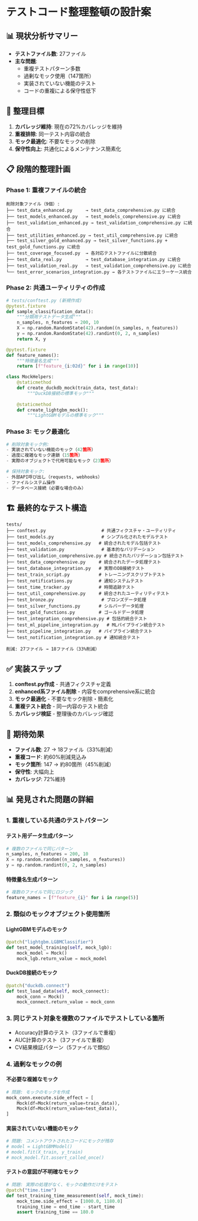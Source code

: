 # テストコード整理整頓の設計案

## 📊 現状分析サマリー
- **テストファイル数**: 27ファイル
- **主な問題**: 
  - 重複テストパターン多数
  - 過剰なモック使用（147箇所）
  - 実装されていない機能のテスト
  - コードの重複による保守性低下

## 🎯 整理目標
1. **カバレッジ維持**: 現在の72%カバレッジを維持
2. **重複排除**: 同一テスト内容の統合
3. **モック最適化**: 不要なモックの削除
4. **保守性向上**: 共通化によるメンテナンス簡素化

## 📋 段階的整理計画

### Phase 1: 重複ファイルの統合
```
削除対象ファイル（9個）:
├── test_data_enhanced.py     → test_data_comprehensive.py に統合
├── test_models_enhanced.py   → test_models_comprehensive.py に統合  
├── test_validation_enhanced.py → test_validation_comprehensive.py に統合
├── test_utilities_enhanced.py → test_util_comprehensive.py に統合
├── test_silver_gold_enhanced.py → test_silver_functions.py + test_gold_functions.py に統合
├── test_coverage_focused.py  → 各対応テストファイルに分散統合
├── test_data_real.py         → test_database_integration.py に統合
├── test_validation_real.py   → test_validation_comprehensive.py に統合
└── test_error_scenarios_integration.py → 各テストファイルにエラーケース統合
```

### Phase 2: 共通ユーティリティの作成
```python
# tests/conftest.py (新規作成)
@pytest.fixture
def sample_classification_data():
    """分類用テストデータ生成"""
    n_samples, n_features = 200, 10
    X = np.random.RandomState(42).random((n_samples, n_features))
    y = np.random.RandomState(42).randint(0, 2, n_samples)
    return X, y

@pytest.fixture  
def feature_names():
    """特徴量名生成"""
    return [f"feature_{i:02d}" for i in range(10)]

class MockHelpers:
    @staticmethod
    def create_duckdb_mock(train_data, test_data):
        """DuckDB接続の標準モック"""
        
    @staticmethod
    def create_lightgbm_mock():
        """LightGBMモデルの標準モック"""
```

### Phase 3: モック最適化
```python
# 削除対象モック例:
- 実装されていない機能のモック（42箇所）
- 過度に複雑なモック連鎖（15箇所）
- 実際のオブジェクトで代用可能なモック（23箇所）

# 保持対象モック:
- 外部API呼び出し（requests, webhooks）
- ファイルシステム操作
- データベース接続（必要な場合のみ）
```

## 🏗️ 最終的なテスト構造

```
tests/
├── conftest.py                     # 共通フィクスチャ・ユーティリティ
├── test_models.py                  # シンプル化されたモデルテスト
├── test_models_comprehensive.py   # 統合されたモデル包括テスト
├── test_validation.py              # 基本的なバリデーション
├── test_validation_comprehensive.py # 統合されたバリデーション包括テスト
├── test_data_comprehensive.py     # 統合されたデータ処理テスト
├── test_database_integration.py   # 実際のDB接続テスト
├── test_train_script.py           # トレーニングスクリプトテスト
├── test_notifications.py          # 通知システムテスト
├── test_time_tracker.py           # 時間追跡テスト
├── test_util_comprehensive.py     # 統合されたユーティリティテスト
├── test_bronze.py                  # ブロンズデータ処理
├── test_silver_functions.py       # シルバーデータ処理
├── test_gold_functions.py         # ゴールドデータ処理
├── test_integration_comprehensive.py # 包括的統合テスト
├── test_ml_pipeline_integration.py   # MLパイプライン統合テスト
├── test_pipeline_integration.py   # パイプライン統合テスト
└── test_notification_integration.py # 通知統合テスト

削減: 27ファイル → 18ファイル（33%削減）
```

## ✅ 実装ステップ

1. **conftest.py作成** - 共通フィクスチャ定義
2. **enhanced系ファイル削除** - 内容をcomprehensive系に統合  
3. **モック最適化** - 不要なモック削除・簡素化
4. **重複テスト統合** - 同一内容のテスト統合
5. **カバレッジ検証** - 整理後のカバレッジ確認

## 🎁 期待効果
- **ファイル数**: 27 → 18ファイル（33%削減）
- **重複コード**: 約60%削減見込み
- **モック箇所**: 147 → 約80箇所（45%削減）
- **保守性**: 大幅向上
- **カバレッジ**: 72%維持

## 📊 発見された問題の詳細

### 1. 重複している共通のテストパターン

#### テスト用データ生成パターン
```python
# 複数のファイルで同じパターン
n_samples, n_features = 200, 10
X = np.random.random((n_samples, n_features))
y = np.random.randint(0, 2, n_samples)
```

#### 特徴量名生成パターン
```python
# 複数のファイルで同じロジック
feature_names = [f"feature_{i}" for i in range(5)]
```

### 2. 類似のモックオブジェクト使用箇所

#### LightGBMモデルのモック
```python
@patch("lightgbm.LGBMClassifier")
def test_model_training(self, mock_lgb):
    mock_model = Mock()
    mock_lgb.return_value = mock_model
```

#### DuckDB接続のモック
```python
@patch("duckdb.connect")
def test_load_data(self, mock_connect):
    mock_conn = Mock()
    mock_connect.return_value = mock_conn
```

### 3. 同じテスト対象を複数のファイルでテストしている箇所

- Accuracy計算のテスト（3ファイルで重複）
- AUC計算のテスト（3ファイルで重複）
- CV結果検証パターン（5ファイルで類似）

### 4. 過剰なモックの例

#### 不必要な複雑なモック
```python
# 問題: モックのモックを作成
mock_conn.execute.side_effect = [
    Mock(df=Mock(return_value=train_data)),
    Mock(df=Mock(return_value=test_data)),
]
```

#### 実装されていない機能のモック
```python
# 問題: コメントアウトされたコードにモックが残存
# model = LightGBMModel()
# model.fit(X_train, y_train)
# mock_model.fit.assert_called_once()
```

#### テストの意図が不明確なモック
```python
# 問題: 実際の処理がなく、モックの動作だけをテスト
@patch("time.time")
def test_training_time_measurement(self, mock_time):
    mock_time.side_effect = [1000.0, 1180.0]
    training_time = end_time - start_time
    assert training_time == 180.0
```